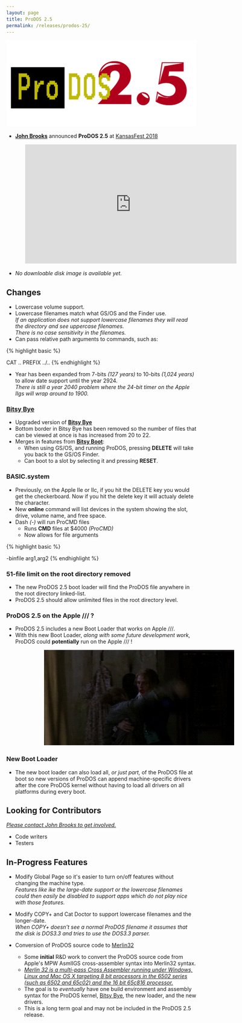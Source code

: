 ```yaml
---
layout: page
title: ProDOS 2.5
permalink: /releases/prodos-25/
---
```


<img src="/pix/prodos_25_logo2.svg" onerror="this.onerror=null; this.src='/pix/prodos_25_logo.png'" />

* **<a href="/about/#johnbrooks">John Brooks</a>** announced **ProDOS 2.5** at <a href="https://www.youtube.com/watch?v=vcYunzxu-0w">KansasFest 2018</a>

<iframe style="margin-left:50px;" src="http://www.youtube.com/embed/vcYunzxu-0w" width="560" height="315" frameborder="0" allowfullscreen></iframe>

* _No downloable disk image is available yet._


<div class="vertical-spacer"></div>

## Changes

* Lowercase volume support.
* Lowercase filenames match what GS/OS and the Finder use.<br />_If an application does not support lowercase filenames they will read the directory and see uppercase filenames._<br />_There is no case sensitivity in the filenames._
* Can pass relative path arguments to commands, such as:

{% highlight basic %}

CAT ..
PREFIX ../..
{% endhighlight %}

* Year has been expanded from 7-bits _(127 years)_ to 10-bits _(1,024 years)_ to allow date support until the year 2924.<br />_There is still a year 2040 problem where the 24-bit timer on the Apple IIgs will wrap around to 1900._


<div class="vertical-spacer"></div>

### <a href="/bitsy-bye">Bitsy Bye</a>
* Upgraded version of **<a href="/bitsy-bye">Bitsy Bye</a>**
* Bottom border in Bitsy Bye has been removed so the number of files that can be viewed at once is has increased from 20 to 22.
* Merges in features from **<a href="/bitsy-boot">Bitsy Boot</a>**:
  * When using GS/OS, and running ProDOS, pressing **DELETE** will take you back to the GS/OS Finder.
  * Can boot to a slot by selecting it and pressing **RESET**.


<div class="vertical-spacer"></div>

### BASIC.system
* Previously, on the Apple IIe or IIc, if you hit the DELETE key you would get the checkerboard. Now if you hit the delete key it will actualy delete the character.
* New **online** command will list devices in the system showing the slot, drive, volume name, and free space.
* Dash _(-)_ will run ProCMD files
  * Runs **CMD** files at $4000 _(ProCMD)_
  * Now allows for file arguments

{% highlight basic %}

-binfile arg1,arg2
{% endhighlight %}


<div class="vertical-spacer"></div>

### 51-file limit on the root directory removed

* The new ProDOS 2.5 boot loader will find the ProDOS file anywhere in the root directory linked-list.
* ProDOS 2.5 should allow unlimited files in the root directory level.


<div class="vertical-spacer"></div>

### ProDOS 2.5 on the Apple /// ?

* ProDOS 2.5 includes a new Boot Loader that works on Apple ///.
* With this new Boot Loader, _along with some future development work,_ ProDOS could **potentially** run on the Apple /// !

<img style="margin-left:100px;" src="/pix/prodos25/still_life_in_the_old_lady_yet.gif" />

<div class="vertical-spacer"></div>

### New Boot Loader

* The new boot loader can also load all, _or just part,_ of the ProDOS file at boot so new versions of ProDOS  can append machine-specific drivers after the core ProDOS kernel without having to load all drivers on all platforms during every boot.



<div class="vertical-spacer"></div>

## Looking for Contributors

_<a href="/contact/#johnbrooks">Please contact John Brooks to get involved.</a>_

* Code writers
* Testers




<div class="vertical-spacer"></div>

## In-Progress Features

* Modify Global Page so it's easier to turn on/off features without changing the machine type.<br />_Features like ike the large-date support or the lowercase filenames could then easily be disabled to support apps which do not play nice with those features._
* Modify COPY+ and Cat Doctor to support lowercase filenames and the longer-date.<br />_When COPY+ doesn't see a normal ProDOS filename it assumes that the disk is DOS3.3 and tries to use the DOS3.3 parser._


* Conversion of ProDOS source code to [Merlin32](https://www.brutaldeluxe.fr/products/crossdevtools/merlin/)

  * Some **initial** R&D work to convert the ProDOS source code from Apple's MPW AsmIIGS cross-assembler syntax into Merlin32 syntax.
  * _[Merlin 32 is a multi-pass Cross Assembler running under Windows, Linux and Mac OS X targeting 8 bit processors in the 6502 series (such as 6502 and 65c02) and the 16 bit 65c816 processor.](https://www.brutaldeluxe.fr/products/crossdevtools/merlin/)_
  * The goal is to _eventually_ have one build environment and assembly syntax for the ProDOS kernel, [Bitsy Bye](/bitsy-bye/), the new loader, and the new drivers.
  * This is a long term goal and may not be included in the ProDOS 2.5 release.






